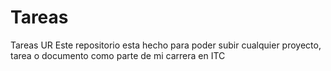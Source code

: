 # Tareas
Tareas UR
Este repositorio esta hecho para poder subir cualquier proyecto, tarea o documento como parte de mi carrera en ITC
